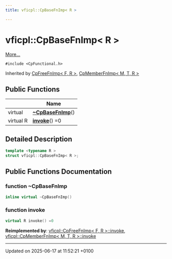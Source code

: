 ```yaml
---
title: vficpl::CpBaseFnImp< R >

---
```


# vficpl::CpBaseFnImp< R >



 [More...](#detailed-description)


`#include <CpFunctional.h>`

Inherited by [CpFreeFnImp< F, R >](structvficpl_1_1_cp_free_fn_imp_3_01_f_00_01_r_01_4.md), [CpMemberFnImp< M, T, R >](structvficpl_1_1_cp_member_fn_imp_3_01_m_00_01_t_00_01_r_01_4.md)

## Public Functions

|                | Name           |
| -------------- | -------------- |
| virtual | **[~CpBaseFnImp](structvficpl_1_1_cp_base_fn_imp_3_01_r_01_4.md#function-~cpbasefnimp)**() |
| virtual R | **[invoke](structvficpl_1_1_cp_base_fn_imp_3_01_r_01_4.md#function-invoke)**() =0 |

## Detailed Description

```cpp
template <typename R >
struct vficpl::CpBaseFnImp< R >;
```

## Public Functions Documentation

### function ~CpBaseFnImp

```cpp
inline virtual ~CpBaseFnImp()
```


### function invoke

```cpp
virtual R invoke() =0
```


**Reimplemented by**: [vficpl::CpFreeFnImp< F, R >::invoke](structvficpl_1_1_cp_free_fn_imp_3_01_f_00_01_r_01_4.md#function-invoke), [vficpl::CpMemberFnImp< M, T, R >::invoke](structvficpl_1_1_cp_member_fn_imp_3_01_m_00_01_t_00_01_r_01_4.md#function-invoke)


-------------------------------

Updated on 2025-06-17 at 11:52:21 +0100